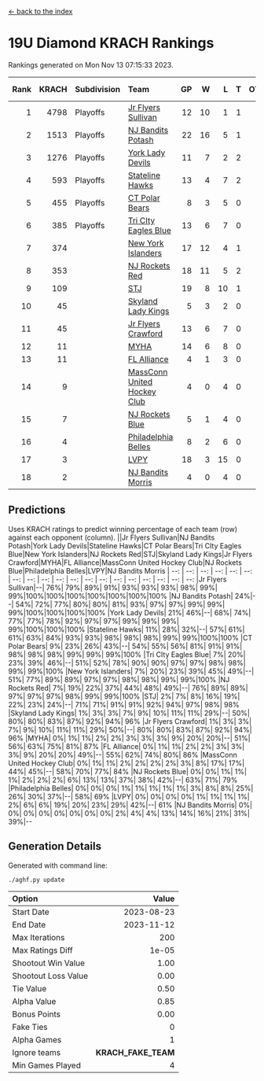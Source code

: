[<- back to the index](readme.md)
# 19U Diamond KRACH Rankings
Rankings generated on Mon Nov 13 07:15:33 2023.

Rank|KRACH|Subdivision|Team|GP|W|L|T|OTW|OTL|SoS|Exp Wins|Win Diff
---:|---:|:---|:---|---:|---:|---:|---:|---:|---:|---:|---:|---:
1|4798|Playoffs|[Jr Flyers Sullivan](https://gamesheetstats.com/seasons/3663/teams/140859/schedule)|12|10|1|1|1|0|741|11.3|-0.0
2|1513|Playoffs|[NJ Bandits Potash](https://gamesheetstats.com/seasons/3663/teams/140857/schedule)|22|16|5|1|0|0|928|17.3|-0.0
3|1276|Playoffs|[York Lady Devils](https://gamesheetstats.com/seasons/3663/teams/140856/schedule)|11|7|2|2|0|0|789|8.8|-0.0
4|593|Playoffs|[Stateline Hawks](https://gamesheetstats.com/seasons/3663/teams/141851/schedule)|13|4|7|2|0|1|1731|5.8|-0.0
5|455|Playoffs|[CT Polar Bears](https://gamesheetstats.com/seasons/3663/teams/140853/schedule)|8|3|5|0|0|0|1654|3.8|-0.0
6|385|Playoffs|[Tri CIty Eagles Blue](https://gamesheetstats.com/seasons/3663/teams/140852/schedule)|13|6|7|0|1|0|1153|6.8|-0.0
7|374||[New York Islanders](https://gamesheetstats.com/seasons/3663/teams/140861/schedule)|17|12|4|1|0|0|319|13.3|-0.0
8|353||[NJ Rockets Red](https://gamesheetstats.com/seasons/3663/teams/140855/schedule)|18|11|5|2|1|1|567|12.8|-0.0
9|109||[STJ](https://gamesheetstats.com/seasons/3663/teams/140858/schedule)|19|8|10|1|0|0|498|9.4|0.0
10|45||[Skyland Lady Kings](https://gamesheetstats.com/seasons/3663/teams/140865/schedule)|5|3|2|0|0|0|124|3.9|0.0
11|45||[Jr Flyers Crawford](https://gamesheetstats.com/seasons/3663/teams/140862/schedule)|13|6|7|0|0|1|136|6.9|0.0
12|11||[MYHA](https://gamesheetstats.com/seasons/3663/teams/140863/schedule)|14|6|8|0|0|0|92|6.9|0.0
13|11||[FL Alliance](https://gamesheetstats.com/seasons/3663/teams/156907/schedule)|4|1|3|0|0|0|336|1.9|0.0
14|9||[MassConn United Hockey Club](https://gamesheetstats.com/seasons/3663/teams/140854/schedule)|4|0|4|0|0|0|583|0.9|0.0
15|7||[NJ Rockets Blue](https://gamesheetstats.com/seasons/3663/teams/140867/schedule)|5|1|4|0|0|0|190|1.9|0.0
16|4||[Philadelphia Belles](https://gamesheetstats.com/seasons/3663/teams/140864/schedule)|8|2|6|0|0|0|30|2.9|0.0
17|3||[LVPY](https://gamesheetstats.com/seasons/3663/teams/140860/schedule)|18|3|15|0|0|0|222|3.9|0.0
18|2||[NJ Bandits Morris](https://gamesheetstats.com/seasons/3663/teams/140866/schedule)|4|0|4|0|0|0|160|0.9|0.0

## Predictions
Uses KRACH ratings to predict winning percentage of each team (row) against each opponent (column).
||Jr Flyers Sullivan|NJ Bandits Potash|York Lady Devils|Stateline Hawks|CT Polar Bears|Tri CIty Eagles Blue|New York Islanders|NJ Rockets Red|STJ|Skyland Lady Kings|Jr Flyers Crawford|MYHA|FL Alliance|MassConn United Hockey Club|NJ Rockets Blue|Philadelphia Belles|LVPY|NJ Bandits Morris
| --: | --: | --: | --: | --: | --: | --: | --: | --: | --: | --: | --: | --: | --: | --: | --: | --: | --: | --: 
|Jr Flyers Sullivan|--| 76%| 79%| 89%| 91%| 93%| 93%| 93%| 98%| 99%| 99%|100%|100%|100%|100%|100%|100%|100%
|NJ Bandits Potash| 24%|--| 54%| 72%| 77%| 80%| 80%| 81%| 93%| 97%| 97%| 99%| 99%| 99%|100%|100%|100%|100%
|York Lady Devils| 21%| 46%|--| 68%| 74%| 77%| 77%| 78%| 92%| 97%| 97%| 99%| 99%| 99%| 99%|100%|100%|100%
|Stateline Hawks| 11%| 28%| 32%|--| 57%| 61%| 61%| 63%| 84%| 93%| 93%| 98%| 98%| 98%| 99%| 99%|100%|100%
|CT Polar Bears|  9%| 23%| 26%| 43%|--| 54%| 55%| 56%| 81%| 91%| 91%| 98%| 98%| 98%| 99%| 99%| 99%|100%
|Tri CIty Eagles Blue|  7%| 20%| 23%| 39%| 46%|--| 51%| 52%| 78%| 90%| 90%| 97%| 97%| 98%| 98%| 99%| 99%|100%
|New York Islanders|  7%| 20%| 23%| 39%| 45%| 49%|--| 51%| 77%| 89%| 89%| 97%| 97%| 98%| 98%| 99%| 99%|100%
|NJ Rockets Red|  7%| 19%| 22%| 37%| 44%| 48%| 49%|--| 76%| 89%| 89%| 97%| 97%| 97%| 98%| 99%| 99%|100%
|STJ|  2%|  7%|  8%| 16%| 19%| 22%| 23%| 24%|--| 71%| 71%| 91%| 91%| 92%| 94%| 97%| 98%| 98%
|Skyland Lady Kings|  1%|  3%|  3%|  7%|  9%| 10%| 11%| 11%| 29%|--| 50%| 80%| 80%| 83%| 87%| 92%| 94%| 96%
|Jr Flyers Crawford|  1%|  3%|  3%|  7%|  9%| 10%| 11%| 11%| 29%| 50%|--| 80%| 80%| 83%| 87%| 92%| 94%| 96%
|MYHA|  0%|  1%|  1%|  2%|  2%|  3%|  3%|  3%|  9%| 20%| 20%|--| 51%| 56%| 63%| 75%| 81%| 87%
|FL Alliance|  0%|  1%|  1%|  2%|  2%|  3%|  3%|  3%|  9%| 20%| 20%| 49%|--| 55%| 62%| 74%| 80%| 86%
|MassConn United Hockey Club|  0%|  1%|  1%|  2%|  2%|  2%|  2%|  3%|  8%| 17%| 17%| 44%| 45%|--| 58%| 70%| 77%| 84%
|NJ Rockets Blue|  0%|  0%|  1%|  1%|  1%|  2%|  2%|  2%|  6%| 13%| 13%| 37%| 38%| 42%|--| 63%| 71%| 79%
|Philadelphia Belles|  0%|  0%|  0%|  1%|  1%|  1%|  1%|  1%|  3%|  8%|  8%| 25%| 26%| 30%| 37%|--| 58%| 69%
|LVPY|  0%|  0%|  0%|  0%|  1%|  1%|  1%|  1%|  2%|  6%|  6%| 19%| 20%| 23%| 29%| 42%|--| 61%
|NJ Bandits Morris|  0%|  0%|  0%|  0%|  0%|  0%|  0%|  0%|  2%|  4%|  4%| 13%| 14%| 16%| 21%| 31%| 39%|--

## Generation Details

Generated with command line:
```
./aghf.py update
```

| Option | Value |
| :----- | ----: |
| Start Date | 2023-08-23 |
| End Date | 2023-11-12 |
| Max Iterations | 200 |
| Max Ratings Diff | 1e-05 |
| Shootout Win Value | 1.00 |
| Shootout Loss Value | 0.00 |
| Tie Value | 0.50 |
| Alpha Value | 0.85 |
| Bonus Points | 0.00 |
| Fake Ties | 0 |
| Alpha Games | 1 |
| Ignore teams | __KRACH_FAKE_TEAM__ |
| Min Games Played | 4 |

